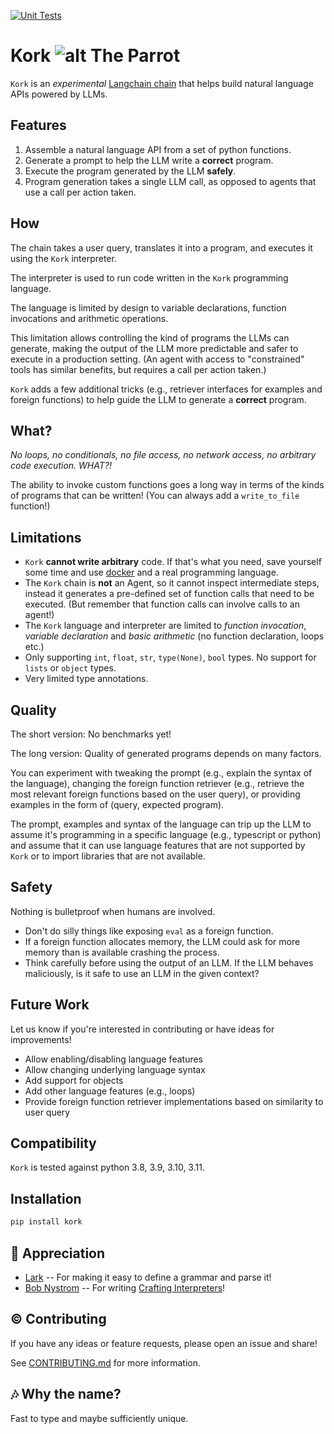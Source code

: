 [![Unit Tests](https://github.com/langchain-ai/kork/actions/workflows/test.yml/badge.svg?branch=main&event=push)](https://github.com/langchain-ai/kork/actions/workflows/test.yml)

# Kork ![alt The Parrot](assets/parrot.png)

`Kork` is an *experimental* [Langchain chain](https://python.langchain.com/en/latest/modules/chains.html) that helps build natural language APIs powered by LLMs.

## Features

1. Assemble a natural language API from a set of python functions.
2. Generate a prompt to help the LLM write a **correct** program.
3. Execute the program generated by the LLM **safely**.
4. Program generation takes a single LLM call, as opposed to agents that use a call per action taken.

## How

The chain takes a user query, translates it into a program, and executes it using the `Kork` interpreter.

The interpreter is used to run code written in the `Kork` programming language.

The language is limited by design to variable declarations, function invocations and arithmetic operations.

This limitation allows controlling the kind of programs the LLMs can generate, making the output of the LLM more predictable and safer to execute in a production setting. (An agent with access to "constrained" tools has similar benefits, but requires a call per action taken.)

`Kork` adds a few additional tricks (e.g., retriever interfaces for examples and foreign functions) to help guide the LLM to generate a **correct** program.

## What?

*No loops, no conditionals, no file access, no network access, no arbitrary code execution. WHAT?!*

The ability to invoke custom functions goes a long way in terms of the kinds of programs that can be written! (You can always add a `write_to_file` function!)


## Limitations

- `Kork` **cannot write arbitrary** code. If that's what you need, save yourself some time and use [docker](https://www.docker.com/) and a real programming language.
- The `Kork` chain is **not** an Agent, so it cannot inspect intermediate steps, instead it generates a pre-defined set of function calls that need to be executed. (But remember that function calls can involve calls to an agent!)
- The `Kork` language and interpreter are limited to *function invocation*, *variable declaration* and
  *basic arithmetic* (no function declaration, loops etc.)
- Only supporting `int`, `float`, `str`, `type(None)`, `bool` types. No support for `lists` or `object` types.
- Very limited type annotations.

## Quality

The short version: No benchmarks yet!

The long version: Quality of generated programs depends on many factors.

You can experiment with tweaking the prompt (e.g., explain the syntax of the language), changing the foreign function retriever (e.g., retrieve the most relevant foreign functions based on the user query), or providing examples in the form of (query, expected program).

The prompt, examples and syntax of the language can trip up the LLM to assume
it's programming in a specific language (e.g., typescript or python) and assume
that it can use language features that are not supported by `Kork` or to import
libraries that are not available.

## Safety

Nothing is bulletproof when humans are involved.

* Don't do silly things like exposing `eval` as a foreign function.
* If a foreign function allocates memory, the LLM could ask for more memory than is available crashing the process.
* Think carefully before using the output of an LLM. If the LLM behaves maliciously, is it safe to use an LLM in the given context? 

## Future Work

Let us know if you're interested in contributing or have ideas for improvements!

- Allow enabling/disabling language features
- Allow changing underlying language syntax
- Add support for objects
- Add other language features (e.g., loops) 
- Provide foreign function retriever implementations based on similarity to user query

## Compatibility

`Kork` is tested against python 3.8, 3.9, 3.10, 3.11.

## Installation 

```sh
pip install kork
```

## 🙏 Appreciation

* [Lark](https://github.com/lark-parser/lark) -- For making it easy to define a grammar and parse it!
* [Bob Nystrom](https://github.com/munificent) -- For writing [Crafting Interpreters](https://www.craftinginterpreters.com/)!

## © Contributing

If you have any ideas or feature requests, please open an issue and share!

See [CONTRIBUTING.md](https://github.com/langchain-ai/kork/blob/main/CONTRIBUTING.md) for more information.

## 🎶 Why the name?

Fast to type and maybe sufficiently unique.
